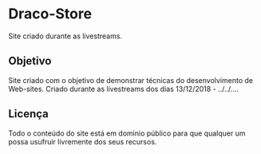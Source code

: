 # Draco-Store
Site criado durante as livestreams.

## Objetivo
Site criado com o objetivo de demonstrar técnicas do desenvolvimento de Web-sites. Criado durante as livestreams dos dias 13/12/2018 - ../../....

## Licença
Todo o conteúdo do site está em dominio público para que qualquer um possa usufruir livremente dos seus recursos.
